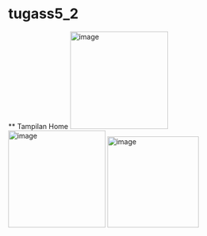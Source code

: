 # tugass5_2

** Tampilan Home
<img width="197" alt="image" src="https://github.com/ichanyr/LEARNINGX/assets/114141633/f1135e3d-2271-4a83-bc73-e5c740af8c38">
<img width="196" alt="image" src="https://github.com/ichanyr/LEARNINGX/assets/114141633/c1031c76-74f7-4439-a48e-99bc8844f4aa">
<img width="184" alt="image" src="https://github.com/ichanyr/LEARNINGX/assets/114141633/19ae1c18-2233-4eeb-a5ca-e5dd892def3e">


